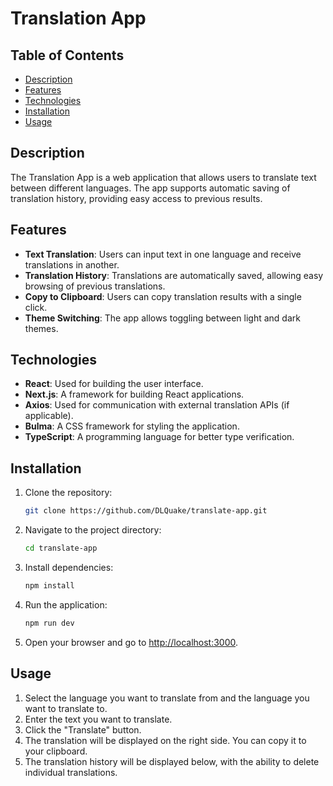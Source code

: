 # Translation App

## Table of Contents

- [Description](#description)
- [Features](#features)
- [Technologies](#technologies)
- [Installation](#installation)
- [Usage](#usage)

## Description

The Translation App is a web application that allows users to translate text between different languages. The app supports automatic saving of translation history, providing easy access to previous results.

## Features

- **Text Translation**: Users can input text in one language and receive translations in another.
- **Translation History**: Translations are automatically saved, allowing easy browsing of previous translations.
- **Copy to Clipboard**: Users can copy translation results with a single click.
- **Theme Switching**: The app allows toggling between light and dark themes.

## Technologies

- **React**: Used for building the user interface.
- **Next.js**: A framework for building React applications.
- **Axios**: Used for communication with external translation APIs (if applicable).
- **Bulma**: A CSS framework for styling the application.
- **TypeScript**: A programming language for better type verification.

## Installation

1. Clone the repository:

   ```bash
   git clone https://github.com/DLQuake/translate-app.git
   ```

2. Navigate to the project directory:

   ```bash
   cd translate-app
   ```

3. Install dependencies:

   ```bash
   npm install
   ```

4. Run the application:

   ```bash
   npm run dev
   ```

5. Open your browser and go to [http://localhost:3000](http://localhost:3000).

## Usage

1. Select the language you want to translate from and the language you want to translate to.
2. Enter the text you want to translate.
3. Click the "Translate" button.
4. The translation will be displayed on the right side. You can copy it to your clipboard.
5. The translation history will be displayed below, with the ability to delete individual translations.